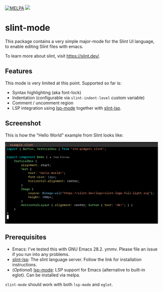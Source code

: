 [![MELPA](https://melpa.org/packages/slint-mode-badge.svg)](https://melpa.org/#/slint-mode)
![](https://github.com/nilclass/slint-mode/actions/workflows/melpazoid.yml/badge.svg)

# slint-mode

This package contains a very simple major-mode for the Slint UI language, to enable editing Slint files with emacs.

To learn more about slint, visit https://slint.dev/.

## Features

This mode is very limited at this point. Supported so far is:
- Syntax highlighting (aka font-lock)
- Indentation (configurable via `slint-indent-level` custom variable)
- Comment / uncomment region
- LSP integration using [lsp-mode](https://emacs-lsp.github.io/lsp-mode/) together with [slint-lsp](https://github.com/slint-ui/slint/blob/master/tools/lsp/README.md).

## Screenshot

This is how the "Hello World" example from Slint looks like:

![](./misc/Screenshot.png)

## Prerequisites

- Emacs: I've tested this with GNU Emacs 28.2. ymmv. Please file an issue if you run into any problems.
- [slint-lsp](https://github.com/slint-ui/slint/blob/master/tools/lsp/README.md): The slint language server. Follow the link for installation instructions.
- (*Optional*) [lsp-mode](https://emacs-lsp.github.io/lsp-mode/): LSP support for Emacs (alternative to built-in eglot). Can be installed via melpa.

`slint-mode` should work with both `lsp-mode` and `eglot`.
